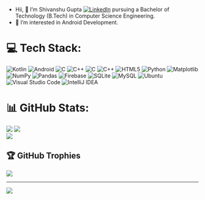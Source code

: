 - Hii, 👋 I’m Shivanshu Gupta [![LinkedIn](https://img.shields.io/badge/LinkedIn-%230077B5.svg?logo=linkedin&logoColor=white)](https://linkedin.com/in/https://www.linkedin.com/in/shivanshu-gupta-421679297/)  pursuing a Bachelor of Technology (B.Tech) in Computer Science Engineering.
- 👀 I’m interested in Android Development.


# 💻 Tech Stack:
![Kotlin](https://img.shields.io/badge/kotlin-%237F52FF.svg?style=for-the-badge&logo=kotlin&logoColor=white) 
![Android](https://img.shields.io/badge/Android-3DDC84?style=for-the-badge&logo=android&logoColor=white)
![C](https://img.shields.io/badge/c-%2300599C.svg?style=for-the-badge&logo=c&logoColor=white)
![C++](https://img.shields.io/badge/c++-%2300599C.svg?style=for-the-badge&logo=c%2B%2B&logoColor=white)
![C](https://img.shields.io/badge/c-%2300599C.svg?style=for-the-badge&logo=c&logoColor=white) ![C++](https://img.shields.io/badge/c++-%2300599C.svg?style=for-the-badge&logo=c%2B%2B&logoColor=white) 
![HTML5](https://img.shields.io/badge/html5-%23E34F26.svg?style=for-the-badge&logo=html5&logoColor=white)
![Python](https://img.shields.io/badge/python-3670A0?style=for-the-badge&logo=python&logoColor=ffdd54) 
![Matplotlib](https://img.shields.io/badge/Matplotlib-%23ffffff.svg?style=for-the-badge&logo=Matplotlib&logoColor=black) ![NumPy](https://img.shields.io/badge/numpy-%23013243.svg?style=for-the-badge&logo=numpy&logoColor=white) ![Pandas](https://img.shields.io/badge/pandas-%23150458.svg?style=for-the-badge&logo=pandas&logoColor=white)
![Firebase](https://img.shields.io/badge/firebase-%23039BE5.svg?style=for-the-badge&logo=firebase) ![SQLite](https://img.shields.io/badge/sqlite-%2307405e.svg?style=for-the-badge&logo=sqlite&logoColor=white) ![MySQL](https://img.shields.io/badge/mysql-%2300000f.svg?style=for-the-badge&logo=mysql&logoColor=white)
![Ubuntu](https://img.shields.io/badge/Ubuntu-E95420?style=for-the-badge&logo=ubuntu&logoColor=white)
![Visual Studio Code](https://img.shields.io/badge/Visual%20Studio%20Code-0078d7.svg?style=for-the-badge&logo=visual-studio-code&logoColor=white)
![IntelliJ IDEA](https://img.shields.io/badge/IntelliJIDEA-000000.svg?style=for-the-badge&logo=intellij-idea&logoColor=white)
# 📊 GitHub Stats:
![](https://github-readme-stats.vercel.app/api/top-langs/?username=shivanshu11092003&theme=dark&hide_border=false&include_all_commits=false&count_private=false&layout=compact)
![](https://github-readme-stats.vercel.app/api?username=shivanshu11092003&theme=dark&hide_border=false&include_all_commits=false&count_private=false)<br/>
![](https://github-readme-streak-stats.herokuapp.com/?user=shivanshu11092003&theme=dark&hide_border=false)<br/>
## 🏆 GitHub Trophies
![](https://github-profile-trophy.vercel.app/?username=shivanshu11092003&theme=radical&no-frame=false&no-bg=true&margin-w=4)

---
[![](https://visitcount.itsvg.in/api?id=shivanshu11092003&icon=2&color=0)](https://visitcount.itsvg.in)

<!-- Proudly created with GPRM ( https://gprm.itsvg.in ) -->
